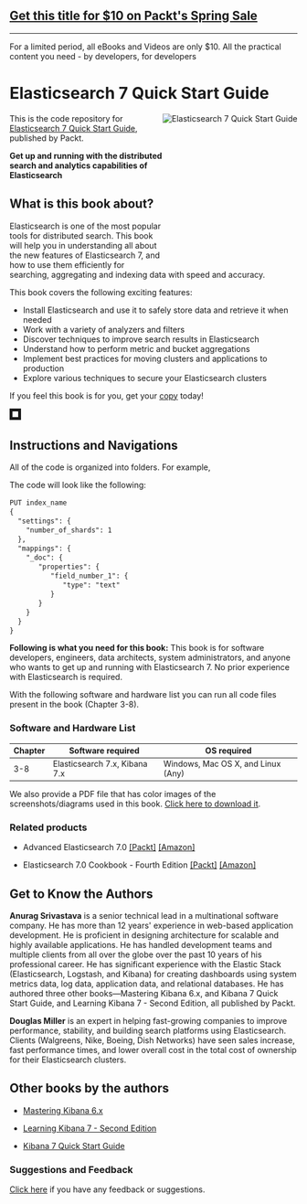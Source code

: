 ## [Get this title for $10 on Packt's Spring Sale](https://www.packt.com/B12381?utm_source=github&utm_medium=packt-github-repo&utm_campaign=spring_10_dollar_2022)
-----
For a limited period, all eBooks and Videos are only $10. All the practical content you need \- by developers, for developers

# Elasticsearch 7 Quick Start Guide

<a href="https://www.packtpub.com/data/elasticsearch-7-quick-start-guide?utm_source=github&utm_medium=repository&utm_campaign=9781789803327"><img src="https://www.packtpub.com/media/catalog/product/cache/e4d64343b1bc593f1c5348fe05efa4a6/9/7/9781789803327-original.jpeg" alt="Elasticsearch 7 Quick Start Guide" height="256px" align="right"></a>

This is the code repository for [Elasticsearch 7 Quick Start Guide](https://www.packtpub.com/data/elasticsearch-7-quick-start-guide?utm_source=github&utm_medium=repository&utm_campaign=9781789803327), published by Packt.

**Get up and running with the distributed search and analytics capabilities of Elasticsearch**

## What is this book about?
Elasticsearch is one of the most popular tools for distributed search. This book will help you in understanding all about the new features of Elasticsearch 7, and how to use them efficiently for searching, aggregating and indexing data with speed and accuracy.

This book covers the following exciting features: 
* Install Elasticsearch and use it to safely store data and retrieve it when needed
* Work with a variety of analyzers and filters
* Discover techniques to improve search results in Elasticsearch
* Understand how to perform metric and bucket aggregations
* Implement best practices for moving clusters and applications to production
* Explore various techniques to secure your Elasticsearch clusters

If you feel this book is for you, get your [copy](https://www.amazon.com/dp/1789803322) today!

<a href="https://www.packtpub.com/?utm_source=github&utm_medium=banner&utm_campaign=GitHubBanner"><img src="https://raw.githubusercontent.com/PacktPublishing/GitHub/master/GitHub.png" alt="https://www.packtpub.com/" border="5" /></a>

## Instructions and Navigations
All of the code is organized into folders. For example,

The code will look like the following:
```
PUT index_name
{
  "settings": {
    "number_of_shards": 1
  },
  "mappings": {
    "_doc": {
       "properties": {
          "field_number_1": {
             "type": "text"
          }
       }
    }
  }
}
```

**Following is what you need for this book:**
This book is for software developers, engineers, data architects, system administrators, and anyone who wants to get up and running with Elasticsearch 7. No prior experience with Elasticsearch is required.

With the following software and hardware list you can run all code files present in the book (Chapter 3-8).

### Software and Hardware List

| Chapter  | Software required                                     | OS required                        |
| -------- | ------------------------------------------------------| -----------------------------------|
| 3-8      | Elasticsearch 7.x, Kibana 7.x                         | Windows, Mac OS X, and Linux (Any) |

We also provide a PDF file that has color images of the screenshots/diagrams used in this book. [Click here to download it](https://static.packt-cdn.com/downloads/9781789803327_ColorImages.pdf).


### Related products <Other books you may enjoy>
* Advanced Elasticsearch 7.0 [[Packt]](https://www.packtpub.com/in/data/mastering-elasticsearch-7-0?utm_source=github&utm_medium=repository&utm_campaign=9781789957754) [[Amazon]](https://www.amazon.com/dp/1789957753)

* Elasticsearch 7.0 Cookbook - Fourth Edition [[Packt]](https://www.packtpub.com/in/big-data-and-business-intelligence/elasticsearch-70-cookbook-fourth-edition?utm_source=github&utm_medium=repository&utm_campaign=9781789956504) [[Amazon]](https://www.amazon.com/dp/B07QMQTT5F)

## Get to Know the Authors
**Anurag Srivastava**
is a senior technical lead in a multinational software company. He has more than 12 years' experience in web-based application development. He is proficient in designing architecture for scalable and highly available applications. He has handled development teams and multiple clients from all over the globe over the past 10 years of his professional career. He has significant experience with the Elastic Stack (Elasticsearch, Logstash, and Kibana) for creating dashboards using system metrics data, log data, application data, and relational databases. He has authored three other books—Mastering Kibana 6.x, and Kibana 7 Quick Start Guide, and Learning Kibana 7 - Second Edition, all published by Packt.

**Douglas Miller**
is an expert in helping fast-growing companies to improve performance, stability, and building search platforms using Elasticsearch. Clients (Walgreens, Nike, Boeing, Dish Networks) have seen sales increase, fast performance times, and lower overall cost in the total cost of ownership for their Elasticsearch clusters.

## Other books by the authors
* [Mastering Kibana 6.x](https://www.packtpub.com/big-data-and-business-intelligence/mastering-kibana-6x?utm_source=github&utm_medium=repository&utm_campaign=9781788831031)

* [Learning Kibana 7 - Second Edition](https://www.packtpub.com/data/learning-kibana-7-second-edition?utm_source=github&utm_medium=repository&utm_campaign=9781838550363)

* [Kibana 7 Quick Start Guide](https://www.packtpub.com/big-data-and-business-intelligence/kibana-7-quick-start-guide?utm_source=github&utm_medium=repository&utm_campaign=9781789804034)

### Suggestions and Feedback
[Click here](https://docs.google.com/forms/d/e/1FAIpQLSdy7dATC6QmEL81FIUuymZ0Wy9vH1jHkvpY57OiMeKGqib_Ow/viewform) if you have any feedback or suggestions.
